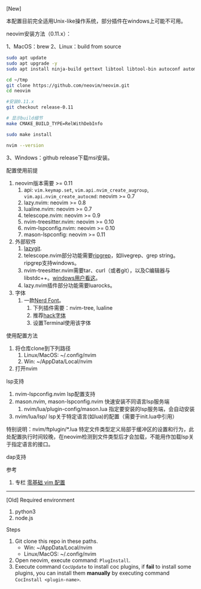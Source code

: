 [New]

本配置目前完全适用Unix-like操作系统，部分插件在windows上可能不可用。

neovim安装方法（0.11.x）：

1、MacOS：brew
2、Linux：build from source

```bash
sudo apt update
sudo apt upgrade -y
sudo apt install ninja-build gettext libtool libtool-bin autoconf automake cmake g++ pkg-config unzip curl doxygen

cd ~/tmp
git clone https://github.com/neovim/neovim.git
cd neovim

#安装0.11.x
git checkout release-0.11

# 显示build细节
make CMAKE_BUILD_TYPE=RelWithDebInfo

sudo make install

nvim --version
```

3、Windows：github release下载msi安装。

配置使用前提

1. neovim版本需要 >= 0.11
   1. api: `vim.keymap.set`, `vim.api.nvim_create_augroup`, `vim.api.nvim_create_autocmd`: neovim >= 0.7
   2. lazy.nvim: neovim >= 0.8
   3. lualine.nvim: neovim >= 0.7
   4. telescope.nvim: neovim >= 0.9
   5. nvim-treesitter.nvim: neovim >= 0.10
   6. nvim-lspconfig.nvim: neovim >= 0.10
   7. mason-lspconfig: neovim >= 0.11
2. 外部软件
   1. [lazygit](https://github.com/jesseduffield/lazygit).
   2. telescope.nvim部分功能需要[ripgrep](https://github.com/BurntSushi/ripgrep)，如livegrep、grep string。ripgrep支持windows。
   3. nvim-treesitter.nvim需要tar、curl（或者git），以及C编辑器与libstdc++。[windows用户看这](https://github.com/nvim-treesitter/nvim-treesitter/wiki/Windows-support)。
   4. lazy.nvim插件部分功能需要luarocks。
3. 字体
   1. 一款[Nerd Font](https://www.nerdfonts.com/)。
      1. 下列插件需要：nvim-tree, lualine
      2. 推荐[hack字体](https://github.com/source-foundry/Hack)
      3. 设置Terminal使用该字体

使用配置方法

1. 将仓库clone到下列路径
   1. Linux/MacOS: ~/.config/nvim
   2. Win: ~/AppData/Local/nvim
2. 打开nvim

lsp支持

1. nvim-lspconfig.nvim lsp配置支持
2. mason.nvim, mason-lspconfig.nvim 快速安装不同语言lsp服务端
   1. nvim/lua/plugin-config/mason.lua 指定要安装的lsp服务端，会自动安装
3. nvim/lua/lsp/ lsp关于特定语言(如lua)的配置（需要于init.lua中引用）

特别说明：nvim/ftplugin/*.lua 特定文件类型定义局部于缓冲区的设置和行为，此处配置执行时间较晚，在neovim检测到文件类型后才会加载，不能用作加载lsp关于指定语言的接口。

dap支持

参考

1. 专栏 [零基础 vim 配置](https://blog.csdn.net/lanuage/category_11901740.html)

---

[Old]
Required environment

1. python3
2. node.js

Steps

1. Git clone this repo in these paths.
   * Win: ~/AppData/Local/nvim
   * Linux/MacOS: ~/.config/nvim
2. Open neovim, execute command: `PlugInstall`.
3. Execute command `CocUpdate` to install coc plugins, if **fail** to install some plugins, you can install them **manually** by executing command `CocInstall <plugin-name>`.
